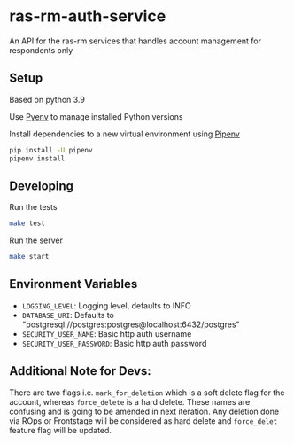 # ras-rm-auth-service

An API for the ras-rm services that handles account management for respondents only

## Setup

Based on python 3.9

Use [Pyenv](https://github.com/pyenv/pyenv) to manage installed Python versions

Install dependencies to a new virtual environment using [Pipenv](https://docs.pipenv.org/)

```bash
pip install -U pipenv
pipenv install
```

## Developing

Run the tests

```bash
make test
```

Run the server

```bash
make start
```

## Environment Variables

* `LOGGING_LEVEL`: Logging level, defaults to INFO
* `DATABASE_URI`: Defaults to "postgresql://postgres:postgres@localhost:6432/postgres"
* `SECURITY_USER_NAME`: Basic http auth username
* `SECURITY_USER_PASSWORD`: Basic http auth password

## Additional Note for Devs:
There are two flags i.e. `mark_for_deletion` which is a soft delete flag for the account, whereas `force_delete` is a
hard delete. These names are confusing and is going to be amended in next iteration.
Any deletion done via ROps or Frontstage will be considered as hard delete and `force_delet` feature flag will be updated.
